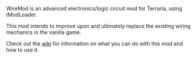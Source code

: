 ﻿WireMod is an advanced electronics/logic circuit mod for Terraria, using tModLoader.

This mod intends to improve upon and ultimately replace the existing wiring mechanics in the vanilla game.

Check out the [wiki](https://github.com/MatLomax/WireMod/wiki) for information on what you can do with this mod and how to use it.